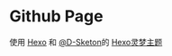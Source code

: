# Github Page
使用 [Hexo](http://zespia.tw/hexo) 和 [@D-Sketon](https://github.com/D-Sketon/)的 [Hexo灵梦主题](https://github.com/D-Sketon/hexo-theme-reimu)